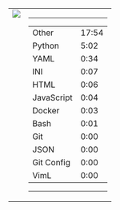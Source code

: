 
<table><tr>
<td valign="top">
  <img src="https://wakatime.com/share/@Aperture/0cd21d5d-ac4f-458d-9c71-d06f479c1297.png" />
</td>

<td valign="top">
  <hr>
  <table>
    <tr><td>Other</td><td>17:54</td></tr><tr><td>Python</td><td>5:02</td></tr><tr><td>YAML</td><td>0:34</td></tr><tr><td>INI</td><td>0:07</td></tr><tr><td>HTML</td><td>0:06</td></tr><tr><td>JavaScript</td><td>0:04</td></tr><tr><td>Docker</td><td>0:03</td></tr><tr><td>Bash</td><td>0:01</td></tr><tr><td>Git</td><td>0:00</td></tr><tr><td>JSON</td><td>0:00</td></tr><tr><td>Git Config</td><td>0:00</td></tr><tr><td>VimL</td><td>0:00</td></tr>
  </table>
  <hr>
</td>
</tr></table>

